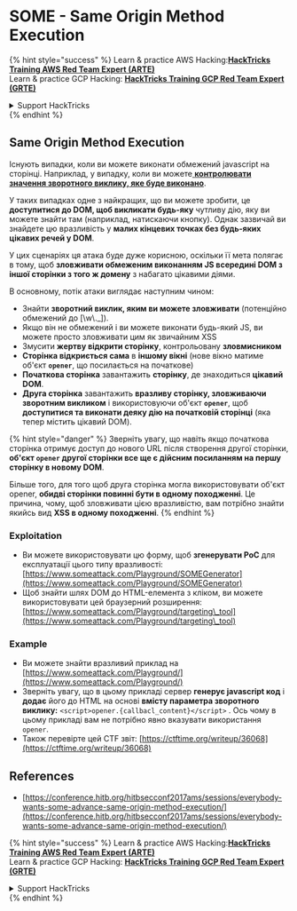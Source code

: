 # SOME - Same Origin Method Execution

{% hint style="success" %}
Learn & practice AWS Hacking:<img src="/.gitbook/assets/arte.png" alt="" data-size="line">[**HackTricks Training AWS Red Team Expert (ARTE)**](https://training.hacktricks.xyz/courses/arte)<img src="/.gitbook/assets/arte.png" alt="" data-size="line">\
Learn & practice GCP Hacking: <img src="/.gitbook/assets/grte.png" alt="" data-size="line">[**HackTricks Training GCP Red Team Expert (GRTE)**<img src="/.gitbook/assets/grte.png" alt="" data-size="line">](https://training.hacktricks.xyz/courses/grte)

<details>

<summary>Support HackTricks</summary>

* Check the [**subscription plans**](https://github.com/sponsors/carlospolop)!
* **Join the** 💬 [**Discord group**](https://discord.gg/hRep4RUj7f) or the [**telegram group**](https://t.me/peass) or **follow** us on **Twitter** 🐦 [**@hacktricks\_live**](https://twitter.com/hacktricks\_live)**.**
* **Share hacking tricks by submitting PRs to the** [**HackTricks**](https://github.com/carlospolop/hacktricks) and [**HackTricks Cloud**](https://github.com/carlospolop/hacktricks-cloud) github repos.

</details>
{% endhint %}

## Same Origin Method Execution

Існують випадки, коли ви можете виконати обмежений javascript на сторінці. Наприклад, у випадку, коли ви можете[ **контролювати значення зворотного виклику, яке буде виконано**](./#javascript-function).

У таких випадках одне з найкращих, що ви можете зробити, це **доступитися до DOM, щоб викликати будь-яку** чутливу дію, яку ви можете знайти там (наприклад, натискаючи кнопку). Однак зазвичай ви знайдете цю вразливість у **малих кінцевих точках без будь-яких цікавих речей у DOM**.

У цих сценаріях ця атака буде дуже корисною, оскільки її мета полягає в тому, щоб **зловживати обмеженим виконанням JS всередині DOM з іншої сторінки з того ж домену** з набагато цікавими діями.

В основному, потік атаки виглядає наступним чином:

* Знайти **зворотний виклик, яким ви можете зловживати** (потенційно обмежений до \[\w\\.\_]).
* Якщо він не обмежений і ви можете виконати будь-який JS, ви можете просто зловживати цим як звичайним XSS
* Змусити **жертву відкрити сторінку**, контрольовану **зловмисником**
* **Сторінка відкриється сама** в **іншому вікні** (нове вікно матиме об'єкт **`opener`**, що посилається на початкове)
* **Початкова сторінка** завантажить **сторінку**, де знаходиться **цікавий DOM**.
* **Друга сторінка** завантажить **вразливу сторінку, зловживаючи зворотним викликом** і використовуючи об'єкт **`opener`**, щоб **доступитися та виконати деяку дію на початковій сторінці** (яка тепер містить цікавий DOM).

{% hint style="danger" %}
Зверніть увагу, що навіть якщо початкова сторінка отримує доступ до нового URL після створення другої сторінки, **об'єкт `opener` другої сторінки все ще є дійсним посиланням на першу сторінку в новому DOM**.

Більше того, для того щоб друга сторінка могла використовувати об'єкт opener, **обидві сторінки повинні бути в одному походженні**. Це причина, чому, щоб зловживати цією вразливістю, вам потрібно знайти якийсь вид **XSS в одному походженні**.
{% endhint %}

### Exploitation

* Ви можете використовувати цю форму, щоб **згенерувати PoC** для експлуатації цього типу вразливості: [https://www.someattack.com/Playground/SOMEGenerator](https://www.someattack.com/Playground/SOMEGenerator)
* Щоб знайти шлях DOM до HTML-елемента з кліком, ви можете використовувати цей браузерний розширення: [https://www.someattack.com/Playground/targeting\_tool](https://www.someattack.com/Playground/targeting\_tool)

### Example

* Ви можете знайти вразливий приклад на [https://www.someattack.com/Playground/](https://www.someattack.com/Playground/)
* Зверніть увагу, що в цьому прикладі сервер **генерує javascript код** і **додає** його до HTML на основі **вмісту параметра зворотного виклику:** `<script>opener.{callbacl_content}</script>` . Ось чому в цьому прикладі вам не потрібно явно вказувати використання `opener`.
* Також перевірте цей CTF звіт: [https://ctftime.org/writeup/36068](https://ctftime.org/writeup/36068)

## References

* [https://conference.hitb.org/hitbsecconf2017ams/sessions/everybody-wants-some-advance-same-origin-method-execution/](https://conference.hitb.org/hitbsecconf2017ams/sessions/everybody-wants-some-advance-same-origin-method-execution/)

{% hint style="success" %}
Learn & practice AWS Hacking:<img src="/.gitbook/assets/arte.png" alt="" data-size="line">[**HackTricks Training AWS Red Team Expert (ARTE)**](https://training.hacktricks.xyz/courses/arte)<img src="/.gitbook/assets/arte.png" alt="" data-size="line">\
Learn & practice GCP Hacking: <img src="/.gitbook/assets/grte.png" alt="" data-size="line">[**HackTricks Training GCP Red Team Expert (GRTE)**<img src="/.gitbook/assets/grte.png" alt="" data-size="line">](https://training.hacktricks.xyz/courses/grte)

<details>

<summary>Support HackTricks</summary>

* Check the [**subscription plans**](https://github.com/sponsors/carlospolop)!
* **Join the** 💬 [**Discord group**](https://discord.gg/hRep4RUj7f) or the [**telegram group**](https://t.me/peass) or **follow** us on **Twitter** 🐦 [**@hacktricks\_live**](https://twitter.com/hacktricks\_live)**.**
* **Share hacking tricks by submitting PRs to the** [**HackTricks**](https://github.com/carlospolop/hacktricks) and [**HackTricks Cloud**](https://github.com/carlospolop/hacktricks-cloud) github repos.

</details>
{% endhint %}
